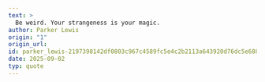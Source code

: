 ```yaml
---
text: >
  Be weird. Your strangeness is your magic.
author: Parker Lewis
origin: "1"
origin_url: 
id: parker_lewis-2197398142df0803c967c4589fc5e4c2b2113a643920d76dc5e68808df9255ef
date: 2025-09-02
typ: quote
---
```

